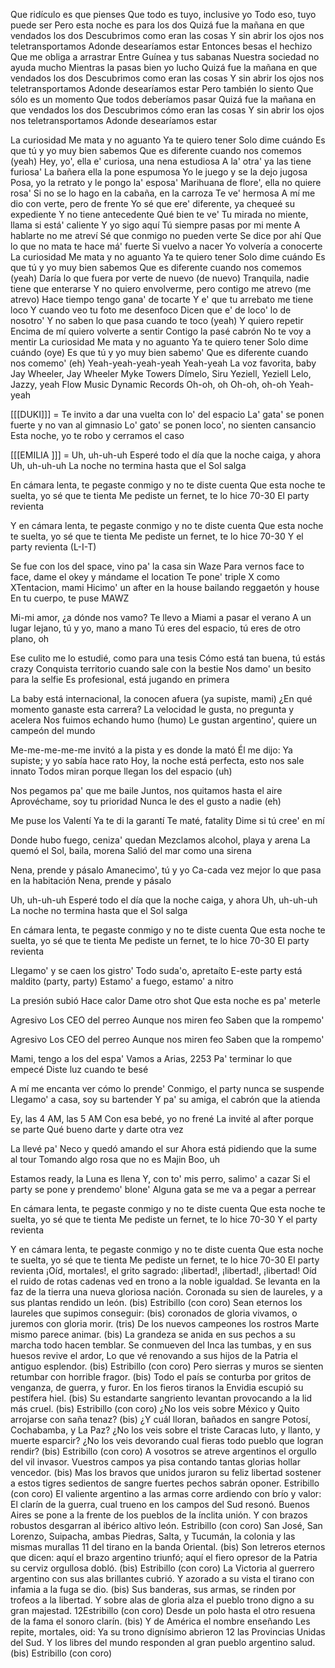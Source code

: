Que ridículo es que pienses
Que todo es tuyo, inclusive yo
Todo eso, tuyo puede ser
Pero esta noche es para los dos
Quizá fue la mañana en que vendados los dos
Descubrimos como eran las cosas
Y sin abrir los ojos nos teletransportamos
Adonde desearíamos estar
Entonces besas el hechizo
Que me obliga a arrastrar
Entre Guínea y tus sabanas
Nuestra sociedad no ayuda mucho
Mientras la pasas bien yo lucho
Quizá fue la mañana en que vendados los dos
Descubrimos como eran las cosas
Y sin abrir los ojos nos teletransportamos
Adonde desearíamos estar
Pero también lo siento
Que sólo es un momento
Que todos deberíamos pasar
Quizá fue la mañana en que vendados los dos
Descubrimos cómo eran las cosas
Y sin abrir los ojos nos teletransportamos
Adonde desearíamos estar

La curiosidad
Me mata y no aguanto
Ya te quiero tener
Solo dime cuándo
Es que tú y yo muy bien sabemos
Que es diferente cuando nos comemos (yeah)
Hey, yo', ella e' curiosa, una nena estudiosa
A la' otra' ya las tiene furiosa'
La bañera ella la pone espumosa
Yo le juego y se la dejo jugosa
Posa, yo la retrato y le pongo la' esposa'
Marihuana de flore', ella no quiere rosa'
Si no se lo hago en la cabaña, en la carroza
Te ve' hermosa
A mí me dio con verte, pero de frente
Yo sé que ere' diferente, ya chequeé su expediente
Y no tiene antecedente
Qué bien te ve'
Tu mirada no miente, llama si está' caliente
Y yo sigo aquí
Tú siempre pasas por mi mente
A hablarte no me atreví
Sé que conmigo no pueden verte
Se dice por ahí
Que lo que no mata te hace má' fuerte
Si vuelvo a nacer
Yo volvería a conocerte
La curiosidad
Me mata y no aguanto
Ya te quiero tener
Solo dime cuándo
Es que tú y yo muy bien sabemos
Que es diferente cuando nos comemos (yeah)
Daría lo que fuera por verte de nuevo (de nuevo)
Tranquila, nadie tiene que enterarse
Y no quiero envolverme, pero contigo me atrevo (me atrevo)
Hace tiempo tengo gana' de tocarte
Y e' que tu arrebato me tiene loco
Y cuando veo tu foto me desenfoco
Dicen que e' de loco' lo de nosotro'
Y no saben lo que pasa cuando te toco (yeah)
Y quiero repetir
Encima de mí quiero volverte a sentir
Contigo la pasé cabrón
No te voy a mentir
La curiosidad
Me mata y no aguanto
Ya te quiero tener
Solo dime cuándo (oye)
Es que tú y yo muy bien sabemo'
Que es diferente cuando nos comemo' (eh)
Yeah-yeah-yeah-yeah
Yeah-yeah
La voz favorita, baby
Jay Wheeler, Jay Wheeler
Myke Towers
Dímelo, Siru
Yeziell, Yeziell
Lelo, Jazzy, yeah
Flow Music
Dynamic Records
Oh-oh, oh
Oh-oh, oh-oh
Yeah-yeah

[[[DUKI]]] =
Te invito a dar una vuelta con lo' del espacio
La' gata' se ponen fuerte y no van al gimnasio
Lo' gato' se ponen loco', no sienten cansancio
Esta noche, yo te robo y cerramos el caso

[[[EMILIA   ]]] =
Uh, uh-uh-uh
Esperé todo el día que la noche caiga, y ahora
Uh, uh-uh-uh
La noche no termina hasta que el Sol salga

En cámara lenta, te pegaste conmigo y no te diste cuenta
Que esta noche te suelta, yo sé que te tienta
Mе pediste un fernеt, te lo hice 70-30
El party revienta

Y en cámara lenta, te pegaste conmigo y no te diste cuenta
Que esta noche te suelta, yo sé que te tienta
Me pediste un fernet, te lo hice 70-30
Y el party revienta (L-I-T)

Se fue con los del space, vino pa' la casa sin Waze
Para vernos face to face, dame el okey y mándame el location
Te pone' triple X como XTentacion, mami
Hicimo' un after en la house bailando reggaetón y house
En tu cuerpo, te puse MAWZ

Mi-mi amor, ¿a dónde nos vamo?
Te llevo a Miami a pasar el verano
A un lugar lejano, tú y yo, mano a mano
Tú eres del espacio, tú eres de otro plano, oh

Ese culito me lo estudié, como para una tesis
Cómo está tan buena, tú estás crazy
Conquista territorio cuando sale con la bestie
Nos damo' un besito para la selfie
Es profesional, está jugando en primera

La baby está internacional, la conocen afuera (ya supiste, mami)
¿En qué momento ganaste esta carrera?
La velocidad le gusta, no pregunta y acelera
Nos fuimos echando humo (humo)
Le gustan argentino', quiere un campeón del mundo

Me-me-me-me-me invitó a la pista y es donde la mató
Él me dijo: Ya supiste; y yo sabía hace rato
Hoy, la noche está perfecta, esto nos sale innato
Todos miran porque llegan los del espacio (uh)

Nos pegamos pa' que me baile
Juntos, nos quitamos hasta el aire
Aprovéchame, soy tu prioridad
Nunca le des el gusto a nadie (eh)

Me puse los Valentí
Ya te di la garantí
Te maté, fatality
Dime si tú cree' en mí

Donde hubo fuego, ceniza' quedan
Mezclamos alcohol, playa y arena
La quemó el Sol, baila, morena
Salió del mar como una sirena

Nena, prende y pásalo
Amanecimo', tú y yo
Ca-cada vez mejor lo que pasa en la habitación
Nena, prende y pásalo

Uh, uh-uh-uh
Esperé todo el día que la noche caiga, y ahora
Uh, uh-uh-uh
La noche no termina hasta que el Sol salga

En cámara lenta, te pegaste conmigo y no te diste cuenta
Que esta noche te suelta, yo sé que te tienta
Me pediste un fernet, te lo hice 70-30
El party revienta

Llegamo' y se caen los gistro'
Todo suda'o, apretaíto
E-este party está maldito (party, party)
Estamo' a fuego, estamo' a nitro

La presión subió
Hace calor
Dame otro shot
Que esta noche es pa' meterle

Agresivo
Los CEO del perreo
Aunque nos miren feo
Saben que la rompemo'

Agresivo
Los CEO del perreo
Aunque nos miren feo
Saben que la rompemo'

Mami, tengo a los del espa'
Vamos a Arias, 2253
Pa' terminar lo que empecé
Diste luz cuando te besé

A mí me encanta ver cómo lo prende'
Conmigo, el party nunca se suspende
Llegamo' a casa, soy su bartender
Y pa' su amiga, el cabrón que la atienda

Ey, las 4 AM, las 5 AM
Con esa bebé, yo no frené
La invité al after porque se parte
Qué bueno darte y darte otra vez

La llevé pa' Neco y quedó amando el sur
Ahora está pidiendo que la sume al tour
Tomando algo rosa que no es Majin Boo, uh

Estamos ready, la Luna es llena
Y, con to' mis perro, salimo' a cazar
Si el party se pone y prendemo' blone'
Alguna gata se me va a pegar a perrear

En cámara lenta, te pegaste conmigo y no te diste cuenta
Que esta noche te suelta, yo sé que te tienta
Me pediste un fernet, te lo hice 70-30
Y el party revienta

Y en cámara lenta, te pegaste conmigo y no te diste cuenta
Que esta noche te suelta, yo sé que te tienta
Me pediste un fernet, te lo hice 70-30
El party revienta
¡Oíd, mortales!, el grito sagrado:
¡libertad!, ¡libertad!, ¡libertad!
Oíd el ruido de rotas cadenas
ved en trono a la noble igualdad.
Se levanta en la faz de la tierra
una nueva gloriosa nación.
Coronada su sien de laureles,
y a sus plantas rendido un león. (bis)
Estribillo (con coro)
Sean eternos los laureles
que supimos conseguir: (bis)
coronados de gloria vivamos,
o juremos con gloria morir. (tris)
De los nuevos campeones los rostros
Marte mismo parece animar. (bis)
La grandeza se anida en sus pechos
a su marcha todo hacen temblar.
Se conmueven del Inca las tumbas,
y en sus huesos revive el ardor,
Lo que vé renovando a sus hijos
de la Patria el antiguo esplendor. (bis)
Estribillo (con coro)
Pero sierras y muros se sienten
retumbar con horrible fragor. (bis)
Todo el país se conturba por gritos
de venganza, de guerra, y furor.
En los fieros tiranos la Envidia
escupió su pestífera hiel. (bis)
Su estandarte sangriento levantan
provocando a la lid más cruel. (bis)
Estribillo (con coro)
¿No los veis sobre México y Quito
arrojarse con saña tenaz? (bis)
¿Y cuál lloran, bañados en sangre
Potosí, Cochabamba, y La Paz?
¿No los veis sobre el triste Caracas
luto, y llanto, y muerte esparcir?
¿No los veis devorando cual fieras
todo pueblo que logran rendir? (bis)
Estribillo (con coro)
A vosotros se atreve argentinos
el orgullo del vil invasor.
Vuestros campos ya pisa contando
tantas glorias hollar vencedor. (bis)
Mas los bravos que unidos juraron
su feliz libertad sostener
a estos tigres sedientos de sangre
fuertes pechos sabrán oponer.
Estribillo (con coro)
El valiente argentino a las armas
corre ardiendo con brío y valor:
El clarín de la guerra, cual trueno
en los campos del Sud resonó.
Buenos Aires se pone a la frente
de los pueblos de la ínclita unión.
Y con brazos robustos desgarran
al ibérico altivo león.
Estribillo (con coro)
San José, San Lorenzo, Suipacha,
ambas Piedras, Salta, y Tucumán,
la colonia y las mismas murallas 11​
del tirano en la banda Oriental. (bis)
Son letreros eternos que dicen:
aquí el brazo argentino triunfó;
aquí el fiero opresor de la Patria
su cerviz orgullosa dobló. (bis)
Estribillo (con coro)
La Victoria al guerrero argentino
con sus alas brillantes cubrió.
Y azorado a su vista el tirano
con infamia a la fuga se dio. (bis)
Sus banderas, sus armas, se rinden
por trofeos a la libertad.
Y sobre alas de gloria alza el pueblo
trono digno a su gran majestad. 12​
Estribillo (con coro)
Desde un polo hasta el otro resuena
de la fama el sonoro clarín. (bis)
Y de América el nombre enseñando
Les repite, mortales, oid:
Ya su trono dignísimo abrieron 12​
las Provincias Unidas del Sud.
Y los libres del mundo responden
al gran pueblo argentino salud. (bis)
Estribillo (con coro)